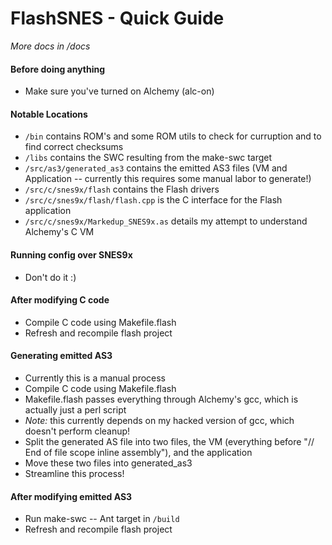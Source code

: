 FlashSNES - Quick Guide
=======================

*More docs in /docs*


#### Before doing anything ####
  - Make sure you've turned on Alchemy (alc-on)


#### Notable Locations ####
  - `/bin` contains ROM's and some ROM utils to check for curruption and to find correct checksums
  - `/libs` contains the SWC resulting from the make-swc target
  - `/src/as3/generated_as3` contains the emitted AS3 files (VM and Application -- currently this requires some manual labor to generate!)
  - `/src/c/snes9x/flash` contains the Flash drivers
  - `/src/c/snes9x/flash/flash.cpp` is the C interface for the Flash application
  - `/src/c/snes9x/Markedup_SNES9x.as` details my attempt to understand Alchemy's C VM
 

#### Running config over SNES9x ####
  - Don't do it :)
 

#### After modifying C code ####
  - Compile C code using Makefile.flash
  - Refresh and recompile flash project
 

#### Generating emitted AS3 ####
  - Currently this is a manual process
  - Compile C code using Makefile.flash
  - Makefile.flash passes everything through Alchemy's gcc, which is actually just a perl script
  - *Note:* this currently depends on my hacked version of gcc, which doesn't perform cleanup!
  - Split the generated AS file into two files, the VM (everything before "// End of file scope inline assembly"), and the application
  - Move these two files into generated_as3
  - Streamline this process!
 

#### After modifying emitted AS3 ####
  - Run make-swc -- Ant target in `/build`
  - Refresh and recompile flash project
